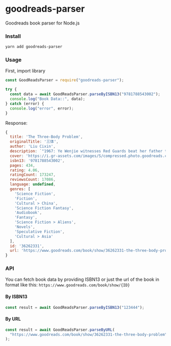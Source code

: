 # goodreads-parser

Goodreads book parser for Node.js

### Install

```bash
yarn add goodreads-parser
```

### Usage

First, import library

```js
const GoodReadsParser = require("goodreads-parser");

try {
  const data = await GoodReadsParser.parseByISBN13("9781788543002");
  console.log("Book Data::", data);
} catch (error) {
  console.log("error", error);
}
```

Response:

```js
{
  title: 'The Three-Body Problem',
  originalTitle: '三体',
  author: 'Liu Cixin',
  description: `"1967: Ye Wenjie witnesses Red Guards beat her father to death during China's Cultural Revolution. This singular event will shape not only the rest of her life but also the future of mankind.<br><br>Four decades later, Beijing police ask nanotech engineer Wang Miao to infiltrate a secretive cabal of scientists after a spate of inexplicable suicides. Wang's investigation will lead him to a mysterious online game and immerse him in a virtual world ruled by the intractable and unpredicatable interaction of its three suns.<br><br>This is the Three-Body Problem and it is the key to everything: the key to the scientists' deaths, the key to a conspiracy that spans light-years and the key to the extinction-level threat humanity now faces."`,
  cover: 'https://i.gr-assets.com/images/S/compressed.photo.goodreads.com/books/1545742427l/36262331._SY475_.jpg',
  isbn13: '9781788543002',
  pages: 434,
  rating: 4.06,
  ratingCount: 173247,
  reviewsCount: 17086,
  language: undefined,
  genres: [
    'Science Fiction',
    'Fiction',
    'Cultural > China',
    'Science Fiction Fantasy',
    'Audiobook',
    'Fantasy',
    'Science Fiction > Aliens',
    'Novels',
    'Speculative Fiction',
    'Cultural > Asia'
  ],
  id: '36262331',
  url: 'https://www.goodreads.com/book/show/36262331-the-three-body-problem'
}
```

### API

You can fetch book data by providing ISBN13 or just the url of the book in format like this: `https://www.goodreads.com/book/show/{ID}`

#### By ISBN13

```js
const result = await GoodReadsParser.parseByISBN13("123444");
```

#### By URL

```js
const result = await GoodReadsParser.parseByURL(
  "https://www.goodreads.com/book/show/36262331-the-three-body-problem"
);
```
